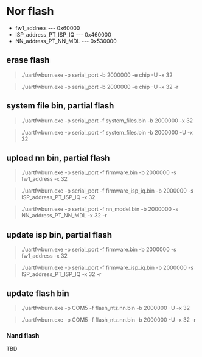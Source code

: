 # Nor flash
- fw1_address --- 0x60000
- ISP_address_PT_ISP_IQ --- 0x460000
- NN_address_PT_NN_MDL --- 0x530000

## erase flash

>  ./uartfwburn.exe -p serial_port -b 2000000 -e chip -U -x 32

>  ./uartfwburn.exe -p serial_port -b 2000000 -e chip -U -x 32 -r

## system file bin, partial flash
> ./uartfwburn.exe -p serial_port -f system_files.bin -b 2000000 -x 32

> ./uartfwburn.exe -p serial_port -f system_files.bin -b 2000000 -U -x 32

## upload nn bin, partial flash
> ./uartfwburn.exe -p serial_port -f firmware.bin -b 2000000 -s fw1_address -x 32

> ./uartfwburn.exe -p serial_port -f firmware_isp_iq.bin -b 2000000 -s ISP_address_PT_ISP_IQ -x 32

> ./uartfwburn.exe -p serial_port -f nn_model.bin -b 2000000 -s NN_address_PT_NN_MDL -x 32 -r

## update isp bin, partial flash
> ./uartfwburn.exe -p serial_port -f firmware.bin -b 2000000 -s fw1_address -x 32

> ./uartfwburn.exe -p serial_port -f firmware_isp_iq.bin -b 2000000 -s ISP_address_PT_ISP_IQ -x 32 -r

## update flash bin
> ./uartfwburn.exe -p COM5 -f flash_ntz.nn.bin -b 2000000 -U -x 32

> ./uartfwburn.exe -p COM5 -f flash_ntz.nn.bin -b 2000000 -U -x 32 -r


### Nand flash
TBD